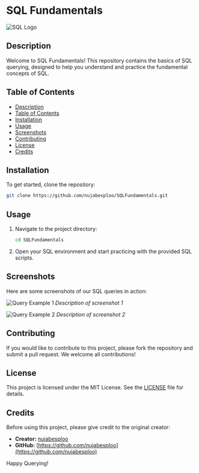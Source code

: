 # SQL Fundamentals

![SQL Logo](https://www.example.com/sql-logo.png)

## Description
Welcome to SQL Fundamentals! This repository contains the basics of SQL querying, designed to help you understand and practice the fundamental concepts of SQL.

## Table of Contents
- [Description](#description)
- [Table of Contents](#table-of-contents)
- [Installation](#installation)
- [Usage](#usage)
- [Screenshots](#screenshots)
- [Contributing](#contributing)
- [License](#license)
- [Credits](#credits)



## Installation
To get started, clone the repository:
```bash
git clone https://github.com/nujabesploo/SQLFundamentals.git


```

## Usage
1. Navigate to the project directory:
    ```bash
    cd SQLFundamentals
    ```
2. Open your SQL environment and start practicing with the provided SQL scripts.

## Screenshots
Here are some screenshots of our SQL queries in action:

![Query Example 1](https://www.example.com/screenshot1.png)
*Description of screenshot 1*

![Query Example 2](https://www.example.com/screenshot2.png)
*Description of screenshot 2*

## Contributing
If you would like to contribute to this project, please fork the repository and submit a pull request. We welcome all contributions!

## License
This project is licensed under the MIT License. See the [LICENSE](LICENSE) file for details.

## Credits
Before using this project, please give credit to the original creator:
- **Creator:** [nujabesploo](https://github.com/nujabesploo)
- **GitHub:** [https://github.com/nujabesploo](https://github.com/nujabesploo)

Happy Querying!
